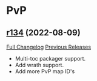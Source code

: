 # <DBM> PvP

## [r134](https://github.com/DeadlyBossMods/DBM-PvP/tree/r134) (2022-08-09)
[Full Changelog](https://github.com/DeadlyBossMods/DBM-PvP/compare/r133...r134) [Previous Releases](https://github.com/DeadlyBossMods/DBM-PvP/releases)

- Multi-toc packager support.  
- Add wrath support.  
- Add more PvP map ID's  